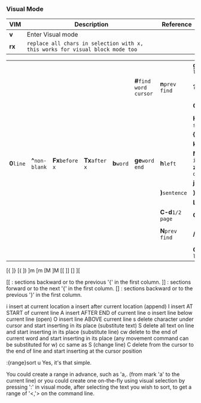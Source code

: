 ### Visual Mode
VIM|Description|Reference
---|-----------|---------
**v**|Enter Visual mode|
**rx**|`replace all chars in selection with x, this works for visual block mode too`|

|           |                |                |               |           |                       |                 |                                                   |                  |                   |           |
|-----------|----------------|----------------|---------------|-----------|-----------------------|-----------------|---------------------------------------------------|------------------|-------------------|-----------|
|           |                |                |               |           |                       |                 |**gg**`first line`                                 |                  |                   |           |
|           |                |                |               |           |**#**`find word cursor`|**n**`prev find` |**?text**`find`                                    |**N**`next find`  |                   |           |
|           |                |                |               |           |                       |                 |**C-b**`page`                                      |**C-u**`1/2 page` |                   |           |
|           |                |                |               |           |                       |                 |**H**`top screen`                                  |                  |                   |           |
|           |                |                |               |           |                       |                 |**{**`paragraph`                                   |**(**`sentence`   |                   |           |
|           |                |                |               |           |                       |                 |**k**`up`                                          |                  |                   |           |
|**0**`line`|**^**`non-blank`|**Fx**`before x`|**Tx**`after x`|**b**`word`|**ge**`word end`       |**h**`left`      |**M**`curson in screen`<br>**zz**`screen on curson`|**l**`right`      |**e**`word end`    |**w**`word`|
|           |                |                |               |           |                       |                 |**j**`down`                                        |                  |                   |           |
|           |                |                |               |           |                       |**)**`sentence`  |**}**`paragraph`                                   |                  |                   |           |
|           |                |                |               |           |                       |                 |**L**`screen`                                      |                  |                   |           |
|           |                |                |               |           |                       |**C-d**`1/2 page`|**C-f**`page`                                      |                  |                   |           |
|           |                |                |               |           |                       |**N**`prev find` |**/text**`find`                                    |**n**`next find`  |*`find word cursor`|           |
|           |                |                |               |           |                       |                 |**G**`last line`                                   |                  |                   |           |

[{
]}
[(
])
]m
[m
[M
]M
[[
]]
[]
][

[[ : sections backward or to the previous '{' in the first column.
]] : sections forward or to the next '{' in the first column.
[] : sections backward or to the previous '}' in the first column.

i insert at current location
a insert after current location (append)
I insert AT START of current line
A insert AFTER END of current line
o insert line below current line (open)
O insert line ABOVE current line
s delete character under cursor and start inserting in its place (substitute text)
S delete all text on line and start inserting in its place (substitute line)
cw delete to the end of current word and start inserting in its place (any movement command can be substituted for w)
cc same as S (change line)
C delete from the cursor to the end of line and start inserting at the cursor position

:{range}sort u
Yes, it's that simple.

You could create a range in advance, such as 'a,. (from mark 'a' to the current line) or you could create one on-the-fly using visual selection by pressing ':' in visual mode, after selecting the text you wish to sort, to get a range of '<,'> on the command line.
